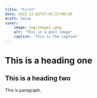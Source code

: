 ```yaml
---
title: "First"
date: 2022-12-02T17:01:57+09:00
draft: false
cover:
    image: img/image1.jpeg
    alt: 'This is a post image'
    caption: 'This is the caption'
---
```


# This is a heading one
## This is a heading two

This is paragraph.